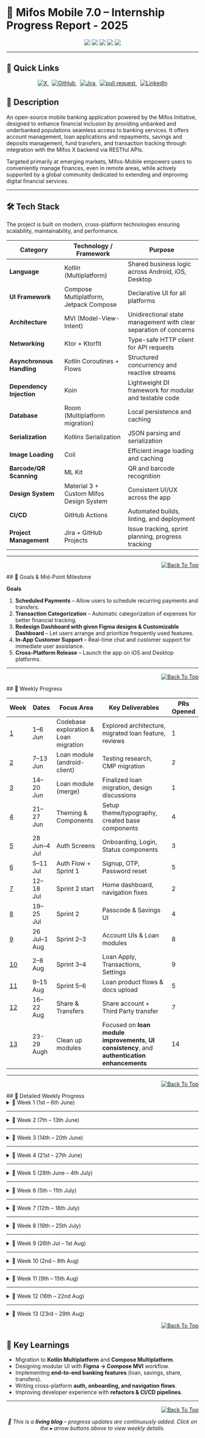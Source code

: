 <a name="readme-top"></a>
# 📱 Mifos Mobile 7.0 – Internship Progress Report - 2025 

<p align="center">
  <img src="https://img.shields.io/badge/Internship-Mifos%20Initiative-blueviolet?style=for-the-badge" />
  <img src="https://img.shields.io/badge/Duration-12%20Weeks-brightgreen?style=for-the-badge" />
  <img src="https://img.shields.io/badge/Status-Completed-Green?style=for-the-badge" />
  <img src="https://img.shields.io/badge/PRs%20Merged-✔️%2060+-informational?style=for-the-badge" />
  <img src="https://img.shields.io/badge/Tech-Kotlin%20Multiplatform%20%7C%20Compose%20Multiplatform-orange?style=for-the-badge" />
</p>  

---

## 🔗 Quick Links  
  <p align="center">
        <a href="https://twitter.com/arjun3_b" target="_blank">
      <img alt="X"
           src="https://img.shields.io/static/v1?style=for-the-badge&label=X&message=X(Twitter)&color=24292e&labelColor=374151&logo=twitter&logoColor=white">
    </a>&nbsp;
    <a href="https://github.com/Nagarjuna0033" target="_blank">
      <img alt="GitHub"
           src="https://img.shields.io/static/v1?style=for-the-badge&label=&message=GITHUB&color=24292e&labelColor=374151&logo=github&logoColor=white">
    </a>&nbsp;
    <a href="https://mifosforge.jira.com/jira/software/c/projects/MM/boards/65?assignee=712020%3A5519b873-099b-42e4-b415-5d8562d644a6" target="_blank">
      <img alt="Jira"
           src="https://img.shields.io/static/v1?style=for-the-badge&label=&message=Jira&color=24292e&labelColor=374151&logo=jira&logoColor=white">
    </a>&nbsp;
    <a href="https://github.com/openMF/mifos-mobile/pulls/Nagarjuna0033" target="_blank">
      <img alt="pull request"
         src="https://img.shields.io/static/v1?style=for-the-badge&label=&message=Pull-Requests&color=24292e&labelColor=374151&logo=githubactions&logoColor=white">
    </a>&nbsp;
    <a href="https://www.linkedin.com/in/nagarjuna4/" target="_blank">
      <img alt="LinkedIn"
           src="https://img.shields.io/static/v1?style=for-the-badge&label=&message=LINKEDIN&color=0A66C2&labelColor=374151&logo=linkedin&logoColor=white">
    </a>
  </p>
  
## 📌 Description  

An open-source mobile banking application powered by the Mifos Initiative, designed to enhance financial inclusion by providing unbanked and underbanked populations seamless access to banking services. It offers account management, loan applications and repayments, savings and deposits management, fund transfers, and transaction tracking through integration with the Mifos X backend via RESTful APIs.  

Targeted primarily at emerging markets, Mifos-Mobile empowers users to conveniently manage finances, even in remote areas, while actively supported by a global community dedicated to extending and improving digital financial services.  

---

<a id="tech-stack"></a>  
## 🛠️ Tech Stack  
The project is built on modern, cross-platform technologies ensuring scalability, maintainability, and performance.  

| **Category**             | **Technology / Framework** | **Purpose** |
|---------------------------|----------------------------|-------------|
| **Language**              | Kotlin (Multiplatform)     | Shared business logic across Android, iOS, Desktop |
| **UI Framework**          | Compose Multiplatform, Jetpack Compose | Declarative UI for all platforms |
| **Architecture**          | MVI (Model-View-Intent)   | Unidirectional state management with clear separation of concerns |
| **Networking**            | Ktor + Ktorfit            | Type-safe HTTP client for API requests |
| **Asynchronous Handling** | Kotlin Coroutines + Flows | Structured concurrency and reactive streams |
| **Dependency Injection**  | Koin                      | Lightweight DI framework for modular and testable code |
| **Database**              | Room (Multiplatform migration) | Local persistence and caching |
| **Serialization**         | Kotlinx Serialization     | JSON parsing and serialization |
| **Image Loading**         | Coil                      | Efficient image loading and caching |
| **Barcode/QR Scanning**   | ML Kit                    | QR and barcode recognition |
| **Design System**         | Material 3 + Custom Mifos Design System | Consistent UI/UX across the app |
| **CI/CD**                 | GitHub Actions            | Automated builds, linting, and deployment |
| **Project Management**    | Jira + GitHub Projects    | Issue tracking, sprint planning, progress tracking |

---
<div align="right">
  
[![Back To Top](https://img.shields.io/badge/Back%20To%20Top-Blue?style=flat)](#readme-top)

</div>
<a id="goals--mid-point-milestone"></a>  
## 🎯 Goals & Mid-Point Milestone  

**Goals**  
1. **Scheduled Payments** – Allow users to schedule recurring payments and transfers.  
2. **Transaction Categorization** – Automatic categorization of expenses for better financial tracking.  
3. **Redesign Dashboard with given Figma designs & Customizable Dashboard** – Let users arrange and prioritize frequently used features.  
4. **In-App Customer Support** – Real-time chat and customer support for immediate user assistance.  
5. **Cross-Platform Release** – Launch the app on iOS and Desktop platforms.  

---
<div align="right">
  
[![Back To Top](https://img.shields.io/badge/Back%20To%20Top-Blue?style=flat)](#readme-top)

</div>
<a id="weekly-progress"></a>  
## 📅 Weekly Progress  

| Week | Dates | Focus Area | Key Deliverables | PRs Opened |
|------|--------|------------|------------------|------------|
| [1](#week-1-1st--6th-june) | 1–6 Jun | Codebase exploration & Loan migration | Explored architecture, migrated loan feature, reviews | 1 |
| [2](#week-2-7th--13th-june) | 7–13 Jun | Loan module (android-client) | Testing research, CMP migration | 2 |
| [3](#week-3-14th--20th-june) | 14–20 Jun | Loan module (merge) | Finalized loan migration, design discussions | 1 |
| [4](#week-4-21st--27th-june) | 21–27 Jun | Theming & Components | Setup theme/typography, created base components | 4 |
| [5](#week-5-28th--4th-july) | 28 Jun–4 Jul | Auth Screens | Onboarding, Login, Status components | 3 |
| [6](#week-6-5th--11th-july) | 5–11 Jul | Auth Flow + Sprint 1 | Signup, OTP, Password reset | 5 |
| [7](#week-7-12th--18th-july) | 12–18 Jul | Sprint 2 start | Home dashboard, navigation fixes | 2 |
| [8](#week-8-19th--25th-july) | 19–25 Jul | Sprint 2 | Passcode & Savings UI | 4 |
| [9](#week-9-26th-jul--1st-aug) | 26 Jul–1 Aug | Sprint 2–3 | Account UIs & Loan modules | 8 |
| [10](#week-10-2nd--8th-aug) | 2–8 Aug | Sprint 3–4 | Loan Apply, Transactions, Settings | 9 |
| [11](#week-11-9th--15th-aug) | 9–15 Aug | Sprint 5–6 | Loan product flows & docs upload | 5 |
| [12](#week-12-16th--22nd-aug) | 16–22 Aug | Share & Transfers | Share account + Third Party transfer | 7 |
| [13](#week-13-23rd--29th-aug) | 23-29 Augh | Clean up modules | Focused on **loan module improvements**, **UI consistency**, and **authentication enhancements** | 14 |
---
<div align="right">
  
[![Back To Top](https://img.shields.io/badge/Back%20To%20Top-Blue?style=flat)](#readme-top)

</div>
## 📂 Detailed Weekly Progress  



<details id="week-1-1st--6th-june">
<summary>📌 Week 1 (1st – 6th June)</summary>

**Summary**  
- Explored `openmf/mifos-mobile` codebase architecture (network, data, model, feature layers).  
- Studied Kotlin Multiplatform + Compose Multiplatform setup.  
- Cross-referenced proposal deliverables with current architecture.  
- Migrated loan feature in `android-client`.  
- Reviewed PRs: [#2399](https://github.com/openMF/android-client/pull/2399), [#2396](https://github.com/openMF/android-client/pull/2396)

**Pull Requests**  
- [#2404](https://github.com/openMF/android-client/pull/2404) – feat(feature:loan): migrate to CMP  

</details>

---

<details id="week-2-7th--13th-june">
<summary>📌 Week 2 (7th – 13th June)</summary>

**Summary**  
- Continued work on loan module migration in `android-client`.  
- Explored Unit/UI testing approaches.  
- Reviewed PRs:  
  [#2402](https://github.com/openMF/android-client/pull/2402),  
  [#2403](https://github.com/openMF/android-client/pull/2403),  
  [#2396](https://github.com/openMF/android-client/pull/2396),  
  [#2394](https://github.com/openMF/android-client/pull/2394),  
  [#2391](https://github.com/openMF/android-client/pull/2391),  
  [#2369](https://github.com/openMF/android-client/pull/2369),  
  [#2382](https://github.com/openMF/android-client/pull/2382)

**Pull Requests**  
- [#2400](https://github.com/openMF/android-client/pull/2400) – refactor(feature:path-tracking): migrate to CMP  
- [#2401](https://github.com/openMF/android-client/pull/2401) – [draft] refactor(feature:client): migrate to CMP  

</details>

---

<details id="week-3-14th--20th-june">
<summary>📌 Week 3 (14th – 20th June)</summary>

**Summary**  
- Completed migration of loan module.  
- Discussed blockers (image rendering in client screen).  
- Synced with mentor & UI/UX team on new designs.  
- Reviewed PRs:  
  [#2402](https://github.com/openMF/android-client/pull/2402),  
  [#2403](https://github.com/openMF/android-client/pull/2403),  
  [#2408](https://github.com/openMF/android-client/pull/2408)

</details>

---

<details id="week-4-21st--27th-june">
<summary>📌 Week 4 (21st – 27th June)</summary>

**Summary**  
- Setup **theme and typography**.  
- Built first UI components.  
- Collaborated with design team on mockups.  
- Reviewed PRs:  
  [#2418](https://github.com/openMF/android-client/pull/2418),  
  [#2419](https://github.com/openMF/android-client/pull/2419),  
  [#2416](https://github.com/openMF/android-client/pull/2416),  
  [#2414](https://github.com/openMF/android-client/pull/2414),  
  [#2413](https://github.com/openMF/android-client/pull/2413),  
  [#2412](https://github.com/openMF/android-client/pull/2412),  
  [#2411](https://github.com/openMF/android-client/pull/2411),  
  [#2410](https://github.com/openMF/android-client/pull/2410)

**Pull Requests**  
- [#2846](https://github.com/openMF/mifos-mobile/pull/2846) – feat: setup theme and typography  
- [#2847](https://github.com/openMF/mifos-mobile/pull/2847) – refactor: radio button component  
- [#2848](https://github.com/openMF/mifos-mobile/pull/2848) – feat: customized card  
- [#2849](https://github.com/openMF/mifos-mobile/pull/2849) – feat: uploaded state component  

</details>

---

<details id="week-5-28th--4th-july">
<summary>📌 Week 5 (28th June – 4th July)</summary>

**Summary**  
- Designed **Onboarding language screen** + logic in ViewModel.  
- Built **Login screen** + logic in ViewModel.  
- Designed **Status component**.  
- Reviewed android-client PRs:  
  [#2427](https://github.com/openMF/android-client/pull/2427),  
  [#2425](https://github.com/openMF/android-client/pull/2425),  
  [#2423](https://github.com/openMF/android-client/pull/2423),  
  [#2422](https://github.com/openMF/android-client/pull/2422),  
  [#2421](https://github.com/openMF/android-client/pull/2421),  
  [#2420](https://github.com/openMF/android-client/pull/2420)

**Pull Requests**  
- [#2850](https://github.com/openMF/mifos-mobile/pull/2850) – feat: onboarding language screen ui & viewModel  
- [#2851](https://github.com/openMF/mifos-mobile/pull/2851) – feat: sign in ui & viewModel  
- [#2852](https://github.com/openMF/mifos-mobile/pull/2852) – feat: status component  

</details>

---

<details id="week-6-5th--11th-july">
<summary>📌 Week 6 (5th – 11th July)</summary>

**Summary**  
- Completed Sprint 1 Figma designs.  
- Cleaned auth module.  
- Reviewed PRs in android-client & mobile-wallet:  
  [#2432](https://github.com/openMF/android-client/pull/2432),  
  [#2429](https://github.com/openMF/android-client/pull/2429),  
  [#2426](https://github.com/openMF/android-client/pull/2426),  
  [#2428](https://github.com/openMF/android-client/pull/2428),  
  [#2433](https://github.com/openMF/android-client/pull/2433),  
  [#1878](https://github.com/openMF/mobile-wallet/pull/1878)

**Pull Requests**  
- [#2853](https://github.com/openMF/mifos-mobile/pull/2853) – feat: sign up ui & viewModel  
- [#2854](https://github.com/openMF/mifos-mobile/pull/2854) – feat: upload id ui & viewModel  
- [#2855](https://github.com/openMF/mifos-mobile/pull/2855) – feat: otp authentication ui & viewModel  
- [#2856](https://github.com/openMF/mifos-mobile/pull/2856) – feat: recover password ui & viewModel  
- [#2857](https://github.com/openMF/mifos-mobile/pull/2857) – feat: set new password ui & viewModel  

</details>

---

<details id="week-7-12th--18th-july">
<summary>📌 Week 7 (12th – 18th July)</summary>

**Summary**  
- Started Sprint 2 mockups.  
- Fixed desktop build issue.  
- Designed Home Dashboard + navigation fixes.  

**Pull Requests**  
- [#2859](https://github.com/openMF/mifos-mobile/pull/2859) – fix: compose plugin version & navigation  
- [#2860](https://github.com/openMF/mifos-mobile/pull/2860) – feat: home ui & viewModel  

</details>

---

<details id="week-8-19th--25th-july">
<summary>📌 Week 8 (19th – 25th July)</summary>

**Summary**  
- Continued Sprint 2 mockups.  

**Pull Requests**  
- [#2861](https://github.com/openMF/mifos-mobile/pull/2861) – feat: passcode ui & viewModel  
- [#2862](https://github.com/openMF/mifos-mobile/pull/2862) – feat: savings account ui & viewModel  
- [#2865](https://github.com/openMF/mifos-mobile/pull/2865) – feat: savings account filters & generic account module  
- [#2868](https://github.com/openMF/mifos-mobile/pull/2868) – refactor: signup flow  

</details>

---

<details id="week-9-26th-jul--1st-aug">
<summary>📌 Week 9 (26th Jul – 1st Aug)</summary>

**Summary**  
- Completed Sprint 2 mockups, started Sprint 3.  

**Pull Requests**  
- [#2870](https://github.com/openMF/mifos-mobile/pull/2870) – feat: account label card  
- [#2872](https://github.com/openMF/mifos-mobile/pull/2872) – feat: account details ui & viewModel  
- [#2875](https://github.com/openMF/mifos-mobile/pull/2875) – feat: update account ui & viewModel  
- [#2879](https://github.com/openMF/mifos-mobile/pull/2879) – feat: loan account ui & viewModel  
- [#2880](https://github.com/openMF/mifos-mobile/pull/2880) – refactor: bound dashboard services with screens  
- [#2883](https://github.com/openMF/mifos-mobile/pull/2883) – refactor: integrate savings transfer & deposit flow  
- [#2888](https://github.com/openMF/mifos-mobile/pull/2888) – feat: loan account summary  
- [#2892](https://github.com/openMF/mifos-mobile/pull/2892) – feat: loan repayment schedule  

</details>

---

<details id="week-10-2nd--8th-aug">
<summary>📌 Week 10 (2nd – 8th Aug)</summary>

**Summary**  
- Completed Sprint 3–4 mockups.  
- Progressed towards core goals (Figma, Transaction categorization, iOS/Desktop pipelines, Scheduled Payments).  

**Pull Requests**  
- [#2897](https://github.com/openMF/mifos-mobile/pull/2897) – feat: complete loan apply flow with validation  
- [#2898](https://github.com/openMF/mifos-mobile/pull/2898) – feat: recent transactions  
- [#2901](https://github.com/openMF/mifos-mobile/pull/2901) – feat: qr code reader screen  
- [#2902](https://github.com/openMF/mifos-mobile/pull/2902) – refactor: beneficiary details for qr code generation  
- [#2903](https://github.com/openMF/mifos-mobile/pull/2903) – refactor: removed redundant card components  
- [#2904](https://github.com/openMF/mifos-mobile/pull/2904) – refactor: apis setup for receiving server messages  
- [#2906](https://github.com/openMF/mifos-mobile/pull/2906) – refactor: account top bar title  
- [#2910](https://github.com/openMF/mifos-mobile/pull/2910) – feat: settings ui  
- [#2914](https://github.com/openMF/mifos-mobile/pull/2914) – feat: logout  

</details>

---

<details id="week-11-9th--15th-aug">
<summary>📌 Week 11 (9th – 15th Aug)</summary>

**Summary**  
- Completed Sprint 5–6 mockups.  

**Pull Requests**  
- [#2918](https://github.com/openMF/mifos-mobile/pull/2918) – feat: language update  
- [#2923](https://github.com/openMF/mifos-mobile/pull/2923) – feat: loan product selection  
- [#2924](https://github.com/openMF/mifos-mobile/pull/2924) – feat: loan product details  
- [#2926](https://github.com/openMF/mifos-mobile/pull/2926) – refactor: connected loan product details & application form  
- [#2929](https://github.com/openMF/mifos-mobile/pull/2929) – feat: upload documents for loan  

</details>

---

<details id="week-12-16th--22nd-aug">
<summary>📌 Week 12 (16th – 22nd Aug)</summary>

**Summary**  
- Completed **Third Party Transfer** & **Share account application flow**.  

**Pull Requests**  
- [#2937](https://github.com/openMF/mifos-mobile/pull/2937) – chore: remove unused modules  
- [#2938](https://github.com/openMF/mifos-mobile/pull/2938) – feat: savings application & enhance home navigation  
- [#2939](https://github.com/openMF/mifos-mobile/pull/2939) – refactor: home dashboard internet handling  
- [#2940](https://github.com/openMF/mifos-mobile/pull/2940) – refactor: logout dialog  
- [#2941](https://github.com/openMF/mifos-mobile/pull/2941) – feat: fill savings application  
- [#2942](https://github.com/openMF/mifos-mobile/pull/2942) – feat: share application details  
- [#2943](https://github.com/openMF/mifos-mobile/pull/2943) – feat: additional details for share account application  
- [#2944](https://github.com/openMF/mifos-mobile/pull/2944) – feat: third party transfer ui & viewModel  

</details>

---

<details id="week-13-23rd--29th-aug">
<summary>📌 Week 13 (23rd – 29th Aug)</summary>

**Summary**  
- Focused on **loan module improvements**, **UI consistency**, and **authentication enhancements**.  
- Fixed multiple Android build issues and updated theme support.  

**Pull Requests**  
- [#2947](https://github.com/openMF/mifos-mobile/pull/2947) – refactor: made remarks field mandatory & enhance state handling  
- [#2948](https://github.com/openMF/mifos-mobile/pull/2948) – refactor: text field  
- [#2949](https://github.com/openMF/mifos-mobile/pull/2949) – refactor: rounding amount to decimals  
- [#2950](https://github.com/openMF/mifos-mobile/pull/2950) – refactor: loan repayment schedule with prepopulated data  
- [#2951](https://github.com/openMF/mifos-mobile/pull/2951) – refactor: use first name instead of username for better readability  
- [#2952](https://github.com/openMF/mifos-mobile/pull/2952) – refactor(loan): show consistent loan actions for all account statuses  
- [#2953](https://github.com/openMF/mifos-mobile/pull/2953) – refactor: make middle name optional  
- [#2954](https://github.com/openMF/mifos-mobile/pull/2954) – refactor: navigation after transfers, update, withdraw  
- [#2955](https://github.com/openMF/mifos-mobile/pull/2955) – refactor: make transfer handling  
- [#2956](https://github.com/openMF/mifos-mobile/pull/2956) – feat: updating theme  
- [#2957](https://github.com/openMF/mifos-mobile/pull/2957) – refactor: auth module with loading animation  
- [#2959](https://github.com/openMF/mifos-mobile/pull/2959) – refactor(loan-application): dialogs  
- [#2960](https://github.com/openMF/mifos-mobile/pull/2960) – fix: android build  
- [#2962](https://github.com/openMF/mifos-mobile/pull/2962) – fix: android build  

</details>
<div align="right">
  
[![Back To Top](https://img.shields.io/badge/Back%20To%20Top-Blue?style=flat)](#readme-top)

</div>

<a id="key-learnings"></a>  
## 📖 Key Learnings  

- Migration to **Kotlin Multiplatform** and **Compose Multiplatform**.  
- Designing modular UI with **Figma → Compose MVI** workflow.  
- Implementing **end-to-end banking features** (loan, savings, share, transfers).  
- Writing cross-platform **auth, onboarding, and navigation flows**.  
- Improving developer experience with **refactors & CI/CD pipelines**.  

---
<div align="right">
  
[![Back To Top](https://img.shields.io/badge/Back%20To%20Top-Blue?style=flat)](#readme-top)

</div>
<p align="center">
  <em>📌 This is a <strong>living blog</strong> – progress updates are continuously added.  
  Click on the ▸ arrow buttons above to view weekly details.</em>  
</p>
